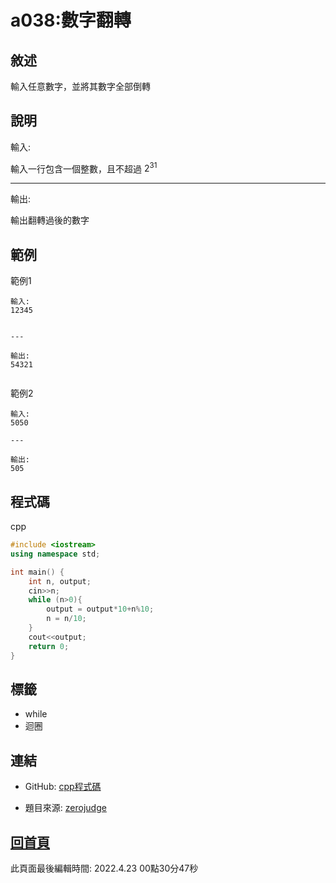 # a038:數字翻轉

## 敘述

輸入任意數字，並將其數字全部倒轉
 


## 說明

輸入:

輸入一行包含一個整數，且不超過 $2^{31}$

---

輸出:

輸出翻轉過後的數字

## 範例
範例1

```
輸入:
12345

---

輸出:
54321

```
範例2

```
輸入:
5050

---

輸出:
505

```

## 程式碼
cpp

```cpp
#include <iostream>
using namespace std;

int main() {
    int n, output;
    cin>>n;
    while (n>0){
        output = output*10+n%10;
        n = n/10;
    }
    cout<<output;
    return 0;
}
```

## 標籤
- while
- 迴圈


## 連結
- GitHub: [cpp程式碼](https://github.com/henryleecode23/solve_record/blob/main/zerojudge/a038/main.cpp)


- 題目來源: [zerojudge](https://zerojudge.tw/ShowProblem?problemid=a038)

## [回首頁](https://henryleecode23.github.io/solve_record/)

此頁面最後編輯時間: 2022.4.23 00點30分47秒
